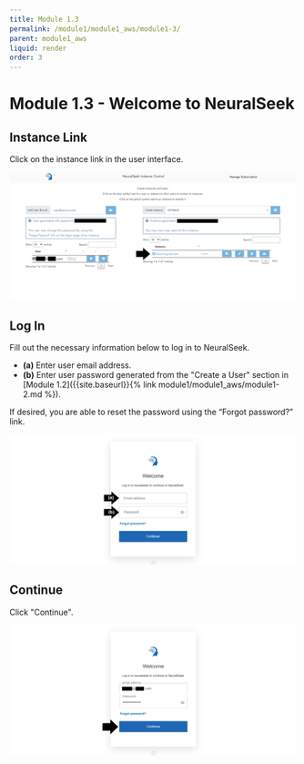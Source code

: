 ```yaml
---
title: Module 1.3
permalink: /module1/module1_aws/module1-3/
parent: module1_aws
liquid: render
order: 3
---
```


# Module 1.3 - Welcome to NeuralSeek

## Instance Link
Click on the instance link in the user interface.

![image1.3.1](images/image1.3.1.png)

## Log In
Fill out the necessary information below to log in to NeuralSeek.

- **(a)** Enter user email address.
- **(b)** Enter user password generated from the "Create a User" section in [Module 1.2]({{site.baseurl}}{% link module1/module1_aws/module1-2.md %}). 

If desired, you are able to reset the password using the “Forgot password?” link.

![image1.3.2](images/image1.3.2.png)

## Continue
Click "Continue". 

![image1.3.3](images/image1.3.3.png)
